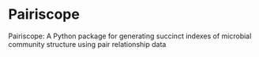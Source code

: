 # Pairiscope
Pairiscope: A Python package for generating succinct indexes of microbial community structure using pair relationship data
